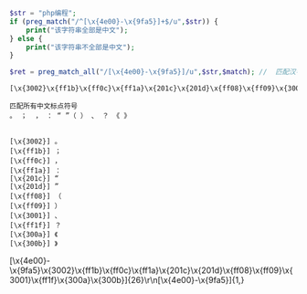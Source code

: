 

```php 
$str = "php编程";
if (preg_match("/^[\x{4e00}-\x{9fa5}]+$/u",$str)) {
    print("该字符串全部是中文");
} else {
    print("该字符串不全部是中文");
}

$ret = preg_match_all("/[\x{4e00}-\x{9fa5}]/u",$str,$match); //  匹配汉字内容并捕获存入 $match 
```

```
[\x{3002}\x{ff1b}\x{ff0c}\x{ff1a}\x{201c}\x{201d}\x{ff08}\x{ff09}\x{3001}\x{ff1f}\x{300a}\x{300b}]

匹配所有中文标点符号
。 ；  ， ： “ ”（ ） 、 ？ 《 》 


[\x{3002}] 。
[\x{ff1b}] ；
[\x{ff0c}] ，
[\x{ff1a}] ：
[\x{201c}] “
[\x{201d}] ”
[\x{ff08}] （
[\x{ff09}] ）
[\x{3001}] 、
[\x{ff1f}] ？
[\x{300a}] 《
[\x{300b}] 》
```


[\x{4e00}-\x{9fa5}\x{3002}\x{ff1b}\x{ff0c}\x{ff1a}\x{201c}\x{201d}\x{ff08}\x{ff09}\x{3001}\x{ff1f}\x{300a}\x{300b}]{26}\r\n[\x{4e00}-\x{9fa5}]{1,}